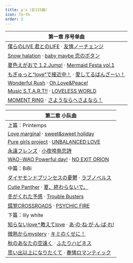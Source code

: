 ```yaml
---
title: μ's（全115曲）
icon: fa-th
order: 2
---
```


|第一章 序号单曲|
|-|
|<a href="2018/04/10/僕らのLIVE-君とのLIFE.html">僕らのLIVE 君とのLIFE</a> · <a href="2018/04/09/友情ノーチェンジ.html">友情ノーチェンジ</a>|
|<a href="2018/04/08/Snow-halation.html">Snow halation</a> · <a href="2018/04/07/baby-maybe-恋のボタン.html">baby maybe 恋のボタン</a>|
|<a href="2018/04/06/夏色えがおで-1,2,Jump!.html">夏色えがおで 1,2,Jump!</a> · <a href="2018/04/05/Mermaid-Festa-vol.1.html">Mermaid Festa vol.1</a>|
|<a href="2018/04/04/もぎゅっと-love-で接近中.html">もぎゅっと“love”で接近中！</a> · <a href="2018/04/03/愛してるばんざーい.html">愛してるばんざーい！</a>|
|<a href="2018/04/02/Wonderful-Rush.html">Wonderful Rush</a> · <a href="2018/04/01/Oh,Love&Peace!.html">Oh,Love&Peace!</a>|
|<a href="2018/03/31/Music-S.T.A.R.T!!.html">Music S.T.A.R.T!!</a> · <a href="2018/03/30/LOVELESS-WORLD.html">LOVELESS WORLD</a>|
|<a href="2018/03/29/MOMENT-RING.html">MOMENT RING</a> · <a href="2018/03/28/さようならへさよなら.html">さようならへさよなら！</a>|

|第二章 小队曲|
|-|
|上篇：Printemps|
|<a href="2018/03/27/Love-marginal.html">Love marginal</a> · <a href="2018/03/26/sweet&sweet-holiday.html">sweet&sweet holiday</a>|
|<a href="2018/03/25/Pure-girls-project.html">Pure girls project</a> · <a href="2018/03/24/UNBALANCED-LOVE.html">UNBALANCED LOVE</a>|
|<a href="2018/03/23/永遠フレンズ.html">永遠フレンズ</a> · <a href="2018/03/22/小夜啼鳥恋詩.html">小夜啼鳥恋詩</a>|
|<a href="2018/03/21/WAO-WAO-Powerful-day!.html">WAO-WAO Powerful day!</a> · <a href="2018/03/20/NO-EXIT-ORION.html">NO EXIT ORION</a>|
|中篇：BiBi|
|<a href="2018/03/19/ダイヤモンドプリンセスの憂鬱.html">ダイヤモンドプリンセスの憂鬱</a> · <a href="2018/03/18/ラブノベルス.html">ラブノベルス</a>|
|<a href="2018/03/17/Cutie-Panther.html">Cutie Panther</a> · <a href="2018/03/16/夏-終わらないで.html">夏、終わらないで。</a>|
|<a href="2018/03/15/冬がくれた予感.html">冬がくれた予感</a> · <a href="2018/03/14/Trouble-Busters.html">Trouble Busters</a>|
|<a href="2018/03/13/錯覚CROSSROADS.html">錯覚CROSSROADS</a> · <a href="2018/03/12/PSYCHIC-FIRE.html">PSYCHIC FIRE</a>|
|下篇：lily white|
|<a href="2018/03/11/知らないlove-教えてlove.html">知らないlove*教えてlove</a> · <a href="2018/03/10/あ-の-ね-が-ん-ば-れ!.html">あ·の·ね·が·ん·ば·れ!</a>|
|<a href="2018/03/09/微熱からmystery.html">微熱からmystery</a> · <a href="2018/03/08/キミのくせに.html">キミのくせに！</a>|
|<a href="2018/03/07/秋のあなたの空遠く.html">秋のあなたの空遠く</a> · <a href="2018/03/06/ふたりハピネス.html">ふたりハピネス</a>|
|<a href="2018/03/05/思い出以上になりたくて.html">思い出以上になりたくて</a> · <a href="2018/03/04/春情ロマンティック.html">春情ロマンティック</a>|
